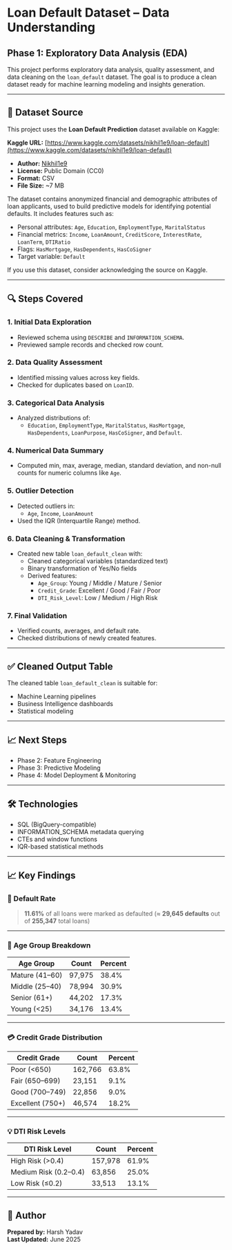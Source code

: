 # Loan Default Dataset – Data Understanding

## Phase 1: Exploratory Data Analysis (EDA) 

This project performs exploratory data analysis, quality assessment, and data cleaning on the `loan_default` dataset. The goal is to produce a clean dataset ready for machine learning modeling and insights generation.

---

## 📂 Dataset Source

This project uses the **Loan Default Prediction** dataset available on Kaggle:

**Kaggle URL:** [https://www.kaggle.com/datasets/nikhil1e9/loan-default](https://www.kaggle.com/datasets/nikhil1e9/loan-default)

- **Author:** [Nikhil1e9](https://www.kaggle.com/nikhil1e9)
- **License:** Public Domain (CC0)
- **Format:** CSV
- **File Size:** ~7 MB

The dataset contains anonymized financial and demographic attributes of loan applicants, used to build predictive models for identifying potential defaults. It includes features such as:

- Personal attributes: `Age`, `Education`, `EmploymentType`, `MaritalStatus`
- Financial metrics: `Income`, `LoanAmount`, `CreditScore`, `InterestRate`, `LoanTerm`, `DTIRatio`
- Flags: `HasMortgage`, `HasDependents`, `HasCoSigner`
- Target variable: `Default`

If you use this dataset, consider acknowledging the source on Kaggle.


---

## 🔍 Steps Covered

### 1. Initial Data Exploration
- Reviewed schema using `DESCRIBE` and `INFORMATION_SCHEMA`.
- Previewed sample records and checked row count.

### 2. Data Quality Assessment
- Identified missing values across key fields.
- Checked for duplicates based on `LoanID`.

### 3. Categorical Data Analysis
- Analyzed distributions of:
  - `Education`, `EmploymentType`, `MaritalStatus`, `HasMortgage`, `HasDependents`, `LoanPurpose`, `HasCoSigner`, and `Default`.

### 4. Numerical Data Summary
- Computed min, max, average, median, standard deviation, and non-null counts for numeric columns like `Age`.

### 5. Outlier Detection
- Detected outliers in:
  - `Age`, `Income`, `LoanAmount`
- Used the IQR (Interquartile Range) method.

### 6. Data Cleaning & Transformation
- Created new table `loan_default_clean` with:
  - Cleaned categorical variables (standardized text)
  - Binary transformation of Yes/No fields
  - Derived features:
    - `Age_Group`: Young / Middle / Mature / Senior
    - `Credit_Grade`: Excellent / Good / Fair / Poor
    - `DTI_Risk_Level`: Low / Medium / High Risk

### 7. Final Validation
- Verified counts, averages, and default rate.
- Checked distributions of newly created features.

---

## ✅ Cleaned Output Table

The cleaned table `loan_default_clean` is suitable for:

- Machine Learning pipelines
- Business Intelligence dashboards
- Statistical modeling

---

## 📈 Next Steps

- Phase 2: Feature Engineering  
- Phase 3: Predictive Modeling  
- Phase 4: Model Deployment & Monitoring

---

## 🛠 Technologies

- SQL (BigQuery-compatible)
- INFORMATION_SCHEMA metadata querying
- CTEs and window functions
- IQR-based statistical methods

---

## 📈 Key Findings

### 🎯 Default Rate

> **11.61%** of all loans were marked as defaulted
> (≈ **29,645 defaults** out of **255,347** total loans)

---

### 👥 Age Group Breakdown

| Age Group      | Count  | Percent |
| -------------- | ------ | ------- |
| Mature (41–60) | 97,975 | 38.4%   |
| Middle (25–40) | 78,994 | 30.9%   |
| Senior (61+)   | 44,202 | 17.3%   |
| Young (<25)    | 34,176 | 13.4%   |

---

### 💳 Credit Grade Distribution

| Credit Grade     | Count   | Percent |
| ---------------- | ------- | ------- |
| Poor (<650)      | 162,766 | 63.8%   |
| Fair (650–699)   | 23,151  | 9.1%    |
| Good (700–749)   | 22,856  | 9.0%    |
| Excellent (750+) | 46,574  | 18.2%   |

---

### 💡 DTI Risk Levels

| DTI Risk Level        | Count   | Percent |
| --------------------- | ------- | ------- |
| High Risk (>0.4)      | 157,978 | 61.9%   |
| Medium Risk (0.2–0.4) | 63,856  | 25.0%   |
| Low Risk (≤0.2)       | 33,513  | 13.1%   |


---

## 👤 Author

**Prepared by:** Harsh Yadav  
**Last Updated:** June 2025
